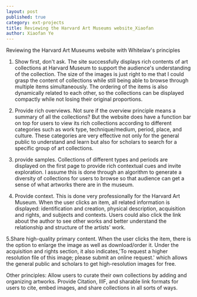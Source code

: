 ```yaml
---
layout: post
published: true
category: ext-projects
title: Reviewing the Harvard Art Museums website_Xiaofan
author: Xiaofan Ye
---
```


Reviewing the Harvard Art Museums website with Whitelaw's principles

1. Show first, don't ask. The site successfully displays rich contents of art collections at Harvard Museum to support the audience's understanding of the collection. The size of the images is just right to me that I could grasp the content of collections while still being able to browse through multiple items simultaneously. The ordering of the items is also dynamically related to each other, so the collections can be displayed compactly while not losing their original proportions.

2. Provide rich overviews. Not sure if the overview principle means a summary of all the collections? But the website does have a function bar on top for users to view its rich collections according to different categories such as work type, technique/medium, period, place, and culture. These categories are very effective not only for the general public to understand and learn but also for scholars to search for a specific group of art collections.

3. provide samples. Collections of different types and periods are displayed on the first page to provide rich contextual cues and invite exploration. I assume this is done through an algorithm to generate a diversity of collections for users to browse so that audience can get a sense of what artworks there are in the museum.

4. Provide context. This is done very professionally for the Harvard Art Museum. When the user clicks an item, all related information is displayed: identification and creation, physical description, acquisition and rights, and subjects and contexts. Users could also click the link about the author to see other works and better understand the relationship and structure of the artists' work.

5.Share high-quality primary content. When the user clicks the item, there is the option to enlarge the image as well as download/order it. Under the acquisition and rights section, it also indicates,'To request a higher resolution file of this image; please submit an online request.' which allows the general public and scholars to get high-resolution images for free. 

Other principles:
Allow users to curate their own collections by adding and organizing artworks.
Provide Citation, IIIF, and sharable link formats for users to cite, embed images, and share collections in all sorts of ways.